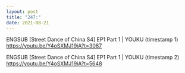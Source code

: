 ```yaml
---
layout: post
title: "247:"
date: 2021-08-21
---
```


ENGSUB [Street Dance of China S4] EP1 Part 1 | YOUKU (timestamp 1)
https://youtu.be/Y4oSXMJ19iA?t=3087

ENGSUB [Street Dance of China S4] EP1 Part 1 | YOUKU (timestamp 2)
https://youtu.be/Y4oSXMJ19iA?t=5648